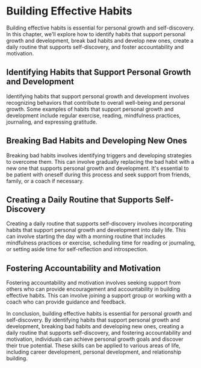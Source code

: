 Building Effective Habits
==================================

Building effective habits is essential for personal growth and self-discovery. In this chapter, we'll explore how to identify habits that support personal growth and development, break bad habits and develop new ones, create a daily routine that supports self-discovery, and foster accountability and motivation.

Identifying Habits that Support Personal Growth and Development
---------------------------------------------------------------

Identifying habits that support personal growth and development involves recognizing behaviors that contribute to overall well-being and personal growth. Some examples of habits that support personal growth and development include regular exercise, reading, mindfulness practices, journaling, and expressing gratitude.

Breaking Bad Habits and Developing New Ones
-------------------------------------------

Breaking bad habits involves identifying triggers and developing strategies to overcome them. This can involve gradually replacing the bad habit with a new one that supports personal growth and development. It's essential to be patient with oneself during this process and seek support from friends, family, or a coach if necessary.

Creating a Daily Routine that Supports Self-Discovery
-----------------------------------------------------

Creating a daily routine that supports self-discovery involves incorporating habits that support personal growth and development into daily life. This can involve starting the day with a morning routine that includes mindfulness practices or exercise, scheduling time for reading or journaling, or setting aside time for self-reflection and introspection.

Fostering Accountability and Motivation
---------------------------------------

Fostering accountability and motivation involves seeking support from others who can provide encouragement and accountability in building effective habits. This can involve joining a support group or working with a coach who can provide guidance and feedback.

In conclusion, building effective habits is essential for personal growth and self-discovery. By identifying habits that support personal growth and development, breaking bad habits and developing new ones, creating a daily routine that supports self-discovery, and fostering accountability and motivation, individuals can achieve personal growth goals and discover their true potential. These skills can be applied to various areas of life, including career development, personal development, and relationship building.
